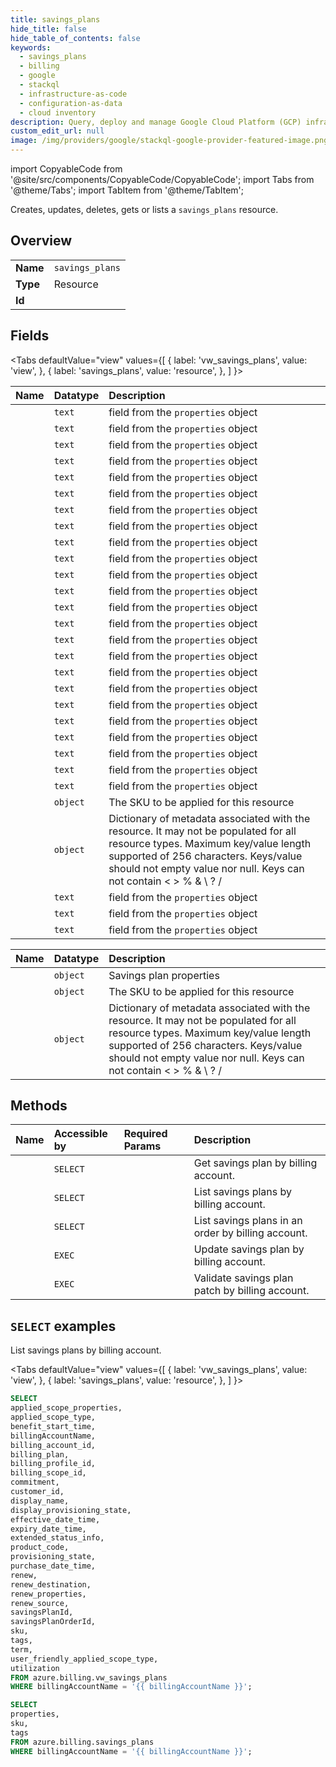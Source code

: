 ```yaml
---
title: savings_plans
hide_title: false
hide_table_of_contents: false
keywords:
  - savings_plans
  - billing
  - google
  - stackql
  - infrastructure-as-code
  - configuration-as-data
  - cloud inventory
description: Query, deploy and manage Google Cloud Platform (GCP) infrastructure and resources using SQL
custom_edit_url: null
image: /img/providers/google/stackql-google-provider-featured-image.png
---
```


import CopyableCode from '@site/src/components/CopyableCode/CopyableCode';
import Tabs from '@theme/Tabs';
import TabItem from '@theme/TabItem';

Creates, updates, deletes, gets or lists a <code>savings_plans</code> resource.

## Overview
<table><tbody>
<tr><td><b>Name</b></td><td><code>savings_plans</code></td></tr>
<tr><td><b>Type</b></td><td>Resource</td></tr>
<tr><td><b>Id</b></td><td><CopyableCode code="azure.billing.savings_plans" /></td></tr>
</tbody></table>

## Fields
<Tabs
    defaultValue="view"
    values={[
        { label: 'vw_savings_plans', value: 'view', },
        { label: 'savings_plans', value: 'resource', },
    ]
}>
<TabItem value="view">

| Name | Datatype | Description |
|:-----|:---------|:------------|
| <CopyableCode code="applied_scope_properties" /> | `text` | field from the `properties` object |
| <CopyableCode code="applied_scope_type" /> | `text` | field from the `properties` object |
| <CopyableCode code="benefit_start_time" /> | `text` | field from the `properties` object |
| <CopyableCode code="billingAccountName" /> | `text` | field from the `properties` object |
| <CopyableCode code="billing_account_id" /> | `text` | field from the `properties` object |
| <CopyableCode code="billing_plan" /> | `text` | field from the `properties` object |
| <CopyableCode code="billing_profile_id" /> | `text` | field from the `properties` object |
| <CopyableCode code="billing_scope_id" /> | `text` | field from the `properties` object |
| <CopyableCode code="commitment" /> | `text` | field from the `properties` object |
| <CopyableCode code="customer_id" /> | `text` | field from the `properties` object |
| <CopyableCode code="display_name" /> | `text` | field from the `properties` object |
| <CopyableCode code="display_provisioning_state" /> | `text` | field from the `properties` object |
| <CopyableCode code="effective_date_time" /> | `text` | field from the `properties` object |
| <CopyableCode code="expiry_date_time" /> | `text` | field from the `properties` object |
| <CopyableCode code="extended_status_info" /> | `text` | field from the `properties` object |
| <CopyableCode code="product_code" /> | `text` | field from the `properties` object |
| <CopyableCode code="provisioning_state" /> | `text` | field from the `properties` object |
| <CopyableCode code="purchase_date_time" /> | `text` | field from the `properties` object |
| <CopyableCode code="renew" /> | `text` | field from the `properties` object |
| <CopyableCode code="renew_destination" /> | `text` | field from the `properties` object |
| <CopyableCode code="renew_properties" /> | `text` | field from the `properties` object |
| <CopyableCode code="renew_source" /> | `text` | field from the `properties` object |
| <CopyableCode code="savingsPlanId" /> | `text` | field from the `properties` object |
| <CopyableCode code="savingsPlanOrderId" /> | `text` | field from the `properties` object |
| <CopyableCode code="sku" /> | `object` | The SKU to be applied for this resource |
| <CopyableCode code="tags" /> | `object` | Dictionary of metadata associated with the resource. It may not be populated for all resource types. Maximum key/value length supported of 256 characters. Keys/value should not empty value nor null. Keys can not contain < > % & \ ? / |
| <CopyableCode code="term" /> | `text` | field from the `properties` object |
| <CopyableCode code="user_friendly_applied_scope_type" /> | `text` | field from the `properties` object |
| <CopyableCode code="utilization" /> | `text` | field from the `properties` object |
</TabItem>
<TabItem value="resource">

| Name | Datatype | Description |
|:-----|:---------|:------------|
| <CopyableCode code="properties" /> | `object` | Savings plan properties |
| <CopyableCode code="sku" /> | `object` | The SKU to be applied for this resource |
| <CopyableCode code="tags" /> | `object` | Dictionary of metadata associated with the resource. It may not be populated for all resource types. Maximum key/value length supported of 256 characters. Keys/value should not empty value nor null. Keys can not contain < > % & \ ? / |
</TabItem></Tabs>

## Methods
| Name | Accessible by | Required Params | Description |
|:-----|:--------------|:----------------|:------------|
| <CopyableCode code="get_by_billing_account" /> | `SELECT` | <CopyableCode code="billingAccountName, savingsPlanId, savingsPlanOrderId" /> | Get savings plan by billing account. |
| <CopyableCode code="list_by_billing_account" /> | `SELECT` | <CopyableCode code="billingAccountName" /> | List savings plans by billing account. |
| <CopyableCode code="list_by_savings_plan_order" /> | `SELECT` | <CopyableCode code="billingAccountName, savingsPlanOrderId" /> | List savings plans in an order by billing account. |
| <CopyableCode code="update_by_billing_account" /> | `EXEC` | <CopyableCode code="billingAccountName, savingsPlanId, savingsPlanOrderId" /> | Update savings plan by billing account. |
| <CopyableCode code="validate_update_by_billing_account" /> | `EXEC` | <CopyableCode code="billingAccountName, savingsPlanId, savingsPlanOrderId" /> | Validate savings plan patch by billing account. |

## `SELECT` examples

List savings plans by billing account.

<Tabs
    defaultValue="view"
    values={[
        { label: 'vw_savings_plans', value: 'view', },
        { label: 'savings_plans', value: 'resource', },
    ]
}>
<TabItem value="view">

```sql
SELECT
applied_scope_properties,
applied_scope_type,
benefit_start_time,
billingAccountName,
billing_account_id,
billing_plan,
billing_profile_id,
billing_scope_id,
commitment,
customer_id,
display_name,
display_provisioning_state,
effective_date_time,
expiry_date_time,
extended_status_info,
product_code,
provisioning_state,
purchase_date_time,
renew,
renew_destination,
renew_properties,
renew_source,
savingsPlanId,
savingsPlanOrderId,
sku,
tags,
term,
user_friendly_applied_scope_type,
utilization
FROM azure.billing.vw_savings_plans
WHERE billingAccountName = '{{ billingAccountName }}';
```
</TabItem>
<TabItem value="resource">


```sql
SELECT
properties,
sku,
tags
FROM azure.billing.savings_plans
WHERE billingAccountName = '{{ billingAccountName }}';
```
</TabItem></Tabs>


